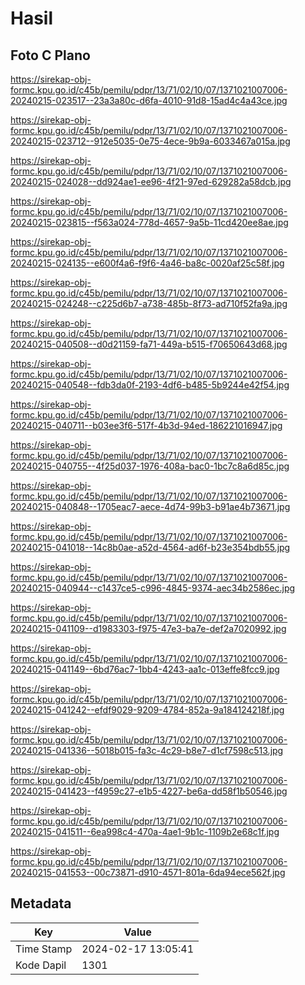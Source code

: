 # Hasil

## Foto C Plano

https://sirekap-obj-formc.kpu.go.id/c45b/pemilu/pdpr/13/71/02/10/07/1371021007006-20240215-023517--23a3a80c-d6fa-4010-91d8-15ad4c4a43ce.jpg

https://sirekap-obj-formc.kpu.go.id/c45b/pemilu/pdpr/13/71/02/10/07/1371021007006-20240215-023712--912e5035-0e75-4ece-9b9a-6033467a015a.jpg

https://sirekap-obj-formc.kpu.go.id/c45b/pemilu/pdpr/13/71/02/10/07/1371021007006-20240215-024028--dd924ae1-ee96-4f21-97ed-629282a58dcb.jpg

https://sirekap-obj-formc.kpu.go.id/c45b/pemilu/pdpr/13/71/02/10/07/1371021007006-20240215-023815--f563a024-778d-4657-9a5b-11cd420ee8ae.jpg

https://sirekap-obj-formc.kpu.go.id/c45b/pemilu/pdpr/13/71/02/10/07/1371021007006-20240215-024135--e600f4a6-f9f6-4a46-ba8c-0020af25c58f.jpg

https://sirekap-obj-formc.kpu.go.id/c45b/pemilu/pdpr/13/71/02/10/07/1371021007006-20240215-024248--c225d6b7-a738-485b-8f73-ad710f52fa9a.jpg

https://sirekap-obj-formc.kpu.go.id/c45b/pemilu/pdpr/13/71/02/10/07/1371021007006-20240215-040508--d0d21159-fa71-449a-b515-f70650643d68.jpg

https://sirekap-obj-formc.kpu.go.id/c45b/pemilu/pdpr/13/71/02/10/07/1371021007006-20240215-040548--fdb3da0f-2193-4df6-b485-5b9244e42f54.jpg

https://sirekap-obj-formc.kpu.go.id/c45b/pemilu/pdpr/13/71/02/10/07/1371021007006-20240215-040711--b03ee3f6-517f-4b3d-94ed-186221016947.jpg

https://sirekap-obj-formc.kpu.go.id/c45b/pemilu/pdpr/13/71/02/10/07/1371021007006-20240215-040755--4f25d037-1976-408a-bac0-1bc7c8a6d85c.jpg

https://sirekap-obj-formc.kpu.go.id/c45b/pemilu/pdpr/13/71/02/10/07/1371021007006-20240215-040848--1705eac7-aece-4d74-99b3-b91ae4b73671.jpg

https://sirekap-obj-formc.kpu.go.id/c45b/pemilu/pdpr/13/71/02/10/07/1371021007006-20240215-041018--14c8b0ae-a52d-4564-ad6f-b23e354bdb55.jpg

https://sirekap-obj-formc.kpu.go.id/c45b/pemilu/pdpr/13/71/02/10/07/1371021007006-20240215-040944--c1437ce5-c996-4845-9374-aec34b2586ec.jpg

https://sirekap-obj-formc.kpu.go.id/c45b/pemilu/pdpr/13/71/02/10/07/1371021007006-20240215-041109--d1983303-f975-47e3-ba7e-def2a7020992.jpg

https://sirekap-obj-formc.kpu.go.id/c45b/pemilu/pdpr/13/71/02/10/07/1371021007006-20240215-041149--6bd76ac7-1bb4-4243-aa1c-013effe8fcc9.jpg

https://sirekap-obj-formc.kpu.go.id/c45b/pemilu/pdpr/13/71/02/10/07/1371021007006-20240215-041242--efdf9029-9209-4784-852a-9a184124218f.jpg

https://sirekap-obj-formc.kpu.go.id/c45b/pemilu/pdpr/13/71/02/10/07/1371021007006-20240215-041336--5018b015-fa3c-4c29-b8e7-d1cf7598c513.jpg

https://sirekap-obj-formc.kpu.go.id/c45b/pemilu/pdpr/13/71/02/10/07/1371021007006-20240215-041423--f4959c27-e1b5-4227-be6a-dd58f1b50546.jpg

https://sirekap-obj-formc.kpu.go.id/c45b/pemilu/pdpr/13/71/02/10/07/1371021007006-20240215-041511--6ea998c4-470a-4ae1-9b1c-1109b2e68c1f.jpg

https://sirekap-obj-formc.kpu.go.id/c45b/pemilu/pdpr/13/71/02/10/07/1371021007006-20240215-041553--00c73871-d910-4571-801a-6da94ece562f.jpg


## Metadata

| Key        | Value               |
| ---------- | ------------------- |
| Time Stamp | 2024-02-17 13:05:41 |
| Kode Dapil | 1301                |




